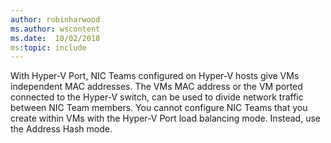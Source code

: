 ```yaml
---
author: robinharwood
ms.author: wscontent
ms.date:  10/02/2018
ms:topic: include
---
```


With Hyper-V Port, NIC Teams configured on Hyper-V hosts give VMs independent MAC addresses.  The VMs MAC address or the VM ported connected to the Hyper-V switch, can be used to divide network traffic between NIC Team members. You cannot configure NIC Teams that you create within VMs with the Hyper-V Port load balancing mode. Instead, use the Address Hash mode.